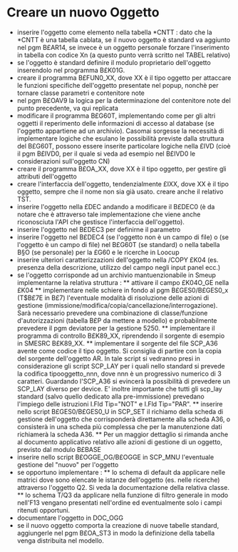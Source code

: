 # Creare un nuovo Oggetto

* inserire l'oggetto come elemento nella tabella *CNTT :  dato che la *CNTT è una tabella cablata, se il nuovo oggetto è standard va aggiunto nel pgm B£AR14, se invece è un oggetto personale forzare l'inserimento in tabella con codice Xn (a questo punto verrà scritto nel TABEL relativo)
* se l'oggetto è standard definire il modulo proprietario dell'oggetto inserendolo nel programma B£K01G.
* creare il programma B£FUN0_XX, dove XX è il tipo oggetto per attaccare le funzioni specifiche dell'oggetto presentate nel popup, nonchè per tornare classe parametri e contenitore note
* nel pgm B£OAV9 la logica per la determinazione del contenitore note del punto precedente, va qui replicata
* modificare il programma B£G60T, implementando come per gli altri oggetti il reperimento delle informazioni di accesso al database (se l'oggetto appartiene ad un archivio). Casomai sorgesse la necessità di implementare logiche che esulano le possibilità previste dalla struttura del B£G60T, possono essere inserite particolare logiche nella £IVD (cioè il pgm B£IVD0, per il quale si veda ad esempio nel B£IVD0 le considerazioni sull'oggetto CN)
* creare il programma B£OA_XX, dove XX è il tipo oggetto, per gestire gli attributi dell'oggetto
* creare l'interfaccia dell'oggetto, tendenzialmente £IXX, dove XX è il tipo oggetto, sempre che il nome non sia già usato. creare anche il relativo TST.
* inserire l'oggetto nella £DEC andando a modificare il B£DEC0 (è da notare che è attraverso tale implementazione che viene anche riconosciuta l'API che gestisce l'interfaccia dell'oggetto).
* inserire l'oggetto nel B£DEC3 per definirne il parametro
* inserire l'oggetto nel B£DEC4 (se l'oggetto non è un campo di file) o (se l'oggetto è un campo di file) nel B£G60T (se standard) o nella tabella B§O (se personale) per la £G60 e le ricerche in Loocup
* inserire ulteriori caratterizzazioni dell'oggetto nella /COPY £K04 (es. presenza della descrizione, utilizzo del campo negli input panel ecc.)
* se l'oggetto corrisponde ad un archivio mantuenzionabile in Smeup implementarne la relativa struttura : 
** attivare il campo £K04O_GE nella £K04
** implementare nelle schiere in fondo al pgm B£GES0/B£GES0_x (T$B£7E in B£7) l'eventuale modalità di risoluzione delle azioni di gestione (immissione/modifica/copia/cancellazione/interrogazione). Sarà necessario prevedere una combinazione di classe/funzione d'autorizzazioni (tabella B£P da mettere a modello) e probabilmente prevedere il pgm deviatore per la gestione 5250.
** implementare il programma di controllo B£K89_XX, riprendendo il sorgente di esempio in SMESRC B£K89_XX.
** implementare il sorgente del file SCP_A36 avente come codice il tipo oggetto. Si consiglia di partire con la copia del sorgente dell'oggetto AR. In tale script si vedranno presi in considerazione gli script SCP_LAY per i quali nello standard si prevede la codifica tipooggetto_nnn, dove nnn è un progressivo numerico di 3 caratteri. Guardando l'SCP_A36 si evincerà la possibilità di prevedere un SCP_LAY diverso per device. E' inoltre importante che tutti gli scp_lay standard (salvo quello dedicato alla pre-immissione) prevedano l'impiego delle istruzioni I.Fld Tip="NOT" e I.Fld Tip="PAR".
** inserire nello script B£GES0/B£GES0_U in SCP_SET il richiamo della scheda di gestione dell'oggetto che corrisponderà direttamente alla scheda A36, o consisterà in una scheda più complessa che per la manutenzione dati richiamerà la scheda A36.
** Per un maggior dettaglio si rimanda anche al documento applicativo relativo alle azioni di gestione di un oggetto, previsto dal modulo B£BASE
* inserire nello script B£OGGE_OG/B£OGGE in SCP_MNU l'eventuale gestione del "nuovo" per l'oggetto
* se opportuno implementare : 
** lo schema di default da applicare nelle matrici dove sono elencate le istanze dell'oggetto (es. nelle ricerche) attraverso l'oggetto Q2. Si veda la documentazione della relativa classe.
** lo schema T/Q3 da applicare nella funzione di filtro generale in modo nell'F13 vengano presentati nell'ordine ed eventualmente solo i campi ritenuti opportuni.
* documentare l'oggetto in DOC_OGG
* se il nuovo oggetto comporta la creazione di nuove tabelle standard, aggiungerle nel pgm B£OA_ST3 in modo la definizione della tabella venga distribuita nel modello.

